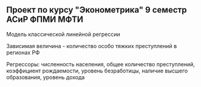 ## Проект по курсу "Эконометрика" 9 семестр АСиР ФПМИ МФТИ

Модель классической линейной регрессии

Зависимая величина - количество особо тяжких преступлений в регионах РФ

Регрессоры: численность населения, общее количество преступлений, коэффициент рождаемости, уровень безработицы, наличие высшего образования, уровень дохода
